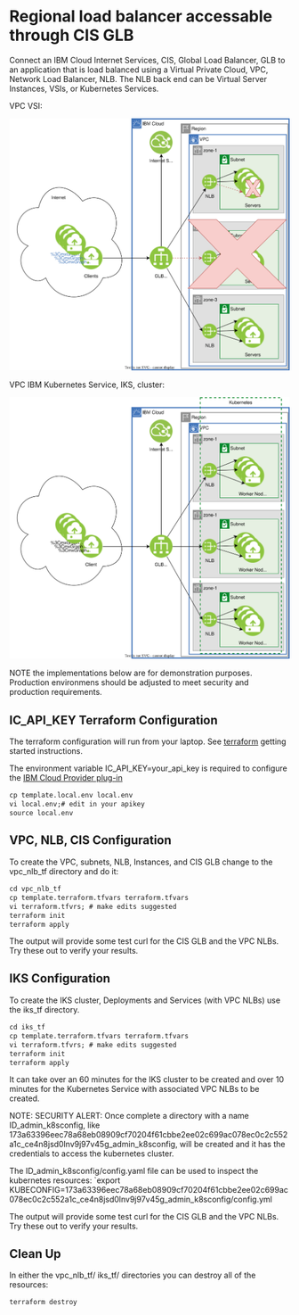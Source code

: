# Regional load balancer accessable through CIS GLB

Connect an IBM Cloud Internet Services, CIS, Global Load Balancer, GLB to an application that is load balanced using a Virtual Private Cloud, VPC, Network Load Balancer, NLB.  The NLB back end can be Virtual Server Instances, VSIs, or Kubernetes Services.

VPC VSI:

![image](diagrams/vpc-cisglb-nlb-arch.svg)

VPC IBM Kubernetes Service, IKS, cluster:

![image](diagrams/vpc-cisglb-nlb-iks.svg)

NOTE the implementations below are for demonstration purposes.  Production environmens should be adjusted to meet security and production requirements.

## IC_API_KEY Terraform Configuration

The terraform configuration will run from your laptop.  See [terraform](https://cloud.ibm.com/docs/solution-tutorials?topic=solution-tutorials-tutorials#getting-started-macos_terraform) getting started instructions.

The environment variable IC_API_KEY=your_api_key is required to configure the [IBM Cloud Provider plug-in](https://cloud.ibm.com/docs/ibm-cloud-provider-for-terraform?topic=ibm-cloud-provider-for-terraform-provider-reference#provider-parameter-ov)

```
cp template.local.env local.env
vi local.env;# edit in your apikey
source local.env
```

## VPC, NLB, CIS Configuration

To create the VPC, subnets, NLB, Instances, and CIS GLB change to the vpc_nlb_tf directory and do it:

```
cd vpc_nlb_tf
cp template.terraform.tfvars terraform.tfvars
vi terraform.tfvrs; # make edits suggested
terraform init
terraform apply
```

The output will provide some test curl for the CIS GLB and the VPC NLBs.  Try these out to verify your results.

## IKS Configuration
To create the IKS cluster, Deployments and Services (with VPC NLBs) use the iks_tf directory.

```
cd iks_tf
cp template.terraform.tfvars terraform.tfvars
vi terraform.tfvrs; # make edits suggested
terraform init
terraform apply
```

It can take over an 60 minutes for the IKS cluster to be created and over 10 minutes for the Kubernetes Service with associated VPC NLBs to be created.

NOTE: SECURITY ALERT: Once complete a directory with a name ID_admin_k8sconfig, like 173a63396eec78a68eb08909cf70204f61cbbe2ee02c699ac078ec0c2c552a1c_ce4n8jsd0lnv9j97v45g_admin_k8sconfig, will be created and it has the credentials to access the kubernetes cluster.

The ID_admin_k8sconfig/config.yaml file can be used to inspect the kubernetes resources: `export KUBECONFIG=173a63396eec78a68eb08909cf70204f61cbbe2ee02c699ac078ec0c2c552a1c_ce4n8jsd0lnv9j97v45g_admin_k8sconfig/config.yml

The output will provide some test curl for the CIS GLB and the VPC NLBs.  Try these out to verify your results.

## Clean Up

In either the vpc_nlb_tf/ iks_tf/ directories you can destroy all of the resources:

```
terraform destroy
```